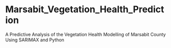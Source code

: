 # Marsabit_Vegetation_Health_Prediction
A Predictive Analysis of the Vegetation Health Modelling of Marsabit County Using SARIMAX and Python
